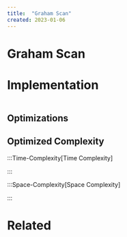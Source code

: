 ```yaml
---
title:  "Graham Scan"
created: 2023-01-06
---
```





# Graham Scan

# Implementation

```python

```

## Optimizations

## Optimized Complexity

:::Time-Complexity[Time Complexity] 


:::

:::Space-Complexity[Space Complexity] 


:::



# Related
